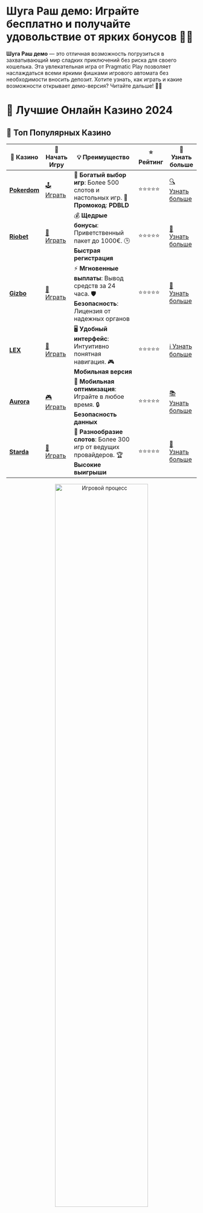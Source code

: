 # **Шуга Раш демо**: Играйте бесплатно и получайте удовольствие от ярких бонусов 🍭🎰

**Шуга Раш демо** — это отличная возможность погрузиться в захватывающий мир сладких приключений без риска для своего кошелька. Эта увлекательная игра от Pragmatic Play позволяет наслаждаться всеми яркими фишками игрового автомата без необходимости вносить депозит. Хотите узнать, как играть и какие возможности открывает демо-версия? Читайте дальше! 🍬💥

# 🎰 Лучшие Онлайн Казино 2024

## 🌟 Топ Популярных Казино

| 🎲 **Казино** | 🔗 **Начать Игру** | 💡 **Преимущество** | ⭐ **Рейтинг** | 🔗 **Узнать больше** |
|--------------|---------------------|---------------------|----------------|----------------------|
| [**Pokerdom**](https://brandplay.link/4k77v2yx) | [🕹️ Играть](https://brandplay.link/4k77v2yx) | 🎉 **Богатый выбор игр**: Более 500 слотов и настольных игр. 🎁 **Промокод**: **PDBLD** | ⭐⭐⭐⭐⭐ | [🔍 Узнать больше](https://brandplay.link/4k77v2yx) |
| [**Riobet**](https://brandplay.link/7xBLTPyj) | [🎰 Играть](https://brandplay.link/7xBLTPyj) | 💰 **Щедрые бонусы**: Приветственный пакет до 1000€. 🕒 **Быстрая регистрация** | ⭐⭐⭐⭐⭐ | [📖 Узнать больше](https://brandplay.link/7xBLTPyj) |
| [**Gizbo**](https://brandplay.link/bprXw4YV) | [🎲 Играть](https://brandplay.link/bprXw4YV) | ⚡ **Мгновенные выплаты**: Вывод средств за 24 часа. 🛡️ **Безопасность**: Лицензия от надежных органов | ⭐⭐⭐⭐⭐ | [📝 Узнать больше](https://brandplay.link/bprXw4YV) |
| [**LEX**](https://brandplay.link/zW4hdDFV) | [🤑 Играть](https://brandplay.link/zW4hdDFV) | 🖥️ **Удобный интерфейс**: Интуитивно понятная навигация. 🎮 **Мобильная версия** | ⭐⭐⭐⭐⭐ | [ℹ️ Узнать больше](https://brandplay.link/zW4hdDFV) |
| [**Aurora**](https://10trafic-stat2.com/click/668546556bcc6313411604bd/6766/13032/subaccount) | [🎮 Играть](https://10trafic-stat2.com/click/668546556bcc6313411604bd/6766/13032/subaccount) | 📱 **Мобильная оптимизация**: Играйте в любое время. 🔒 **Безопасность данных** | ⭐⭐⭐⭐⭐ | [📚 Узнать больше](https://10trafic-stat2.com/click/668546556bcc6313411604bd/6766/13032/subaccount) |
| [**Starda**](https://brandplay.link/fB7xwRFL) | [🎯 Играть](https://brandplay.link/fB7xwRFL) | 🎰 **Разнообразие слотов**: Более 300 игр от ведущих провайдеров. 🏆 **Высокие выигрыши** | ⭐⭐⭐⭐⭐ | [🔎 Узнать больше](https://brandplay.link/fB7xwRFL) |

<div align="center">
    <img src="https://i.pinimg.com/originals/87/9e/b9/879eb9354dd0699582408b68f2e253b2.gif" alt="Игровой процесс" width="70%">
</div>

## 💎 Лучшие Бонусы и Акции

| 🎲 **Казино** | 🔗 **Начать Игру** | 💡 **Преимущество** | ⭐ **Рейтинг** | 🔗 **Узнать больше** |
|--------------|---------------------|---------------------|----------------|----------------------|
| [**Kometa**](https://brandplay.link/8ZymQJV8) | [🎰 Играть](https://brandplay.link/8ZymQJV8) | 🎁 **Эксклюзивные бонусы**: Регулярные акции и промо. 🔄 **Программы лояльности** | ⭐⭐⭐⭐☆ | [🔍 Узнать больше](https://brandplay.link/8ZymQJV8) |
| [**R7**](https://brandplay.link/bMd3Yjsw) | [🕹️ Играть](https://brandplay.link/bMd3Yjsw) | 🕒 **Круглосуточная поддержка**: Всегда на связи. 💸 **Высокие лимиты** | ⭐⭐⭐⭐☆ | [📖 Узнать больше](https://brandplay.link/bMd3Yjsw) |
| [**7K**](https://brandplay.link/BvQyFShp) | [🎲 Играть](https://brandplay.link/BvQyFShp) | 🌟 **Эксклюзивные бонусы**: Только для VIP игроков. 🎉 **Сезонные акции** | ⭐⭐⭐⭐☆ | [📝 Узнать больше](https://brandplay.link/BvQyFShp) |
| [**Kent**](https://brandplay.link/Fv2WP3js) | [🤑 Играть](https://brandplay.link/Fv2WP3js) | 📈 **Высокий RTP**: Более 98%. 💼 **Профессиональная поддержка** | ⭐⭐⭐⭐☆ | [ℹ️ Узнать больше](https://brandplay.link/Fv2WP3js) |
| [**1Xslots**](https://brandplay.link/hSB1khtr) | [🎮 Играть](https://brandplay.link/hSB1khtr) | 🎉 **Множество акций**: Еженедельные бонусы и турниры. 🛡️ **Безопасность** | ⭐⭐⭐⭐☆ | [📚 Узнать больше](https://brandplay.link/hSB1khtr) |
| [**Gama**](https://brandplay.link/j6NMKsDz) | [🎯 Играть](https://brandplay.link/j6NMKsDz) | 🔍 **Интуитивный интерфейс**: Легкость использования. 🏅 **Престижные турниры** | ⭐⭐⭐⭐☆ | [🔎 Узнать больше](https://brandplay.link/j6NMKsDz) |

<div align="center">
    <img src="https://i.pinimg.com/originals/87/9e/b9/879eb9354dd0699582408b68f2e253b2.gif" alt="Игровой процесс" width="70%">
</div>

## 🚀 Быстрые Выигрыши и Поддержка

| 🎲 **Казино** | 🔗 **Начать Игру** | 💡 **Преимущество** | ⭐ **Рейтинг** | 🔗 **Узнать больше** |
|--------------|---------------------|---------------------|----------------|----------------------|
| [**Onion**](https://brandplay.link/zBGRVpQ9) | [🎰 Играть](https://brandplay.link/zBGRVpQ9) | 🤑 **Низкие ставки**: Идеально для начинающих. 🔄 **Быстрые выводы** | ⭐⭐⭐⭐☆ | [🔍 Узнать больше](https://brandplay.link/zBGRVpQ9) |
| [**Чемпион**](https://temon-gter.cfd/go/lRq?p80412p304504pcc44t17455) | [🕹️ Играть](https://temon-gter.cfd/go/lRq?p80412p304504pcc44t17455) | 🏅 **Лояльная программа**: Награды за активность. 🎁 **Ежемесячные бонусы** | ⭐⭐⭐⭐☆ | [📖 Узнать больше](https://temon-gter.cfd/go/lRq?p80412p304504pcc44t17455) |
| [**Vavada**](https://vavadapartner.pro/?promo=ea5c9275-6854-4505-94fc-95ab18221945-linkb2) | [🎲 Играть](https://vavadapartner.pro/?promo=ea5c9275-6854-4505-94fc-95ab18221945-linkb2) | 🚀 **Быстрая регистрация**: Начните играть мгновенно. 🔐 **Безопасные транзакции** | ⭐⭐⭐⭐☆ | [📝 Узнать больше](https://vavadapartner.pro/?promo=ea5c9275-6854-4505-94fc-95ab18221945-linkb2) |
| [**Friends**](https://gofriends.kim/linkb2) | [🤑 Играть](https://gofriends.kim/linkb2) | 🤝 **Социальные игры**: Играйте с друзьями. 🌐 **Мультиплатформенность** | ⭐⭐⭐⭐☆ | [ℹ️ Узнать больше](https://gofriends.kim/linkb2) |
| [**1WIN**](https://brandplay.link/smXVpBbG) | [🎮 Играть](https://brandplay.link/smXVpBbG) | 🏆 **Спортивные ставки**: Широкий выбор видов спорта. 💵 **Высокие коэффициенты** | ⭐⭐⭐⭐☆ | [📚 Узнать больше](https://brandplay.link/smXVpBbG) |
| [**Drip**](https://drp-ircp01.com/c07e6a3db) | [🎯 Играть](https://drp-ircp01.com/c07e6a3db) | 🌐 **Инновационные игры**: Новейшие игровые технологии. 🛡️ **Высокая безопасность** | ⭐⭐⭐⭐☆ | [🔎 Узнать больше](https://drp-ircp01.com/c07e6a3db) |
| [**JoyCasino**](https://rpc30.call2me.pro/?/ru/registration?apkpop=0&partner=p24970p3291217pc98f) | [🎰 Играть](https://rpc30.call2me.pro/?/ru/registration?apkpop=0&partner=p24970p3291217pc98f) | 🎁 **Приятные бонусы**: Ежедневные акции и подарки. 🕹️ **Разнообразие игр** | ⭐⭐⭐⭐☆ | [🔍 Узнать больше](https://rpc30.call2me.pro/?/ru/registration?apkpop=0&partner=p24970p3291217pc98f) |

<div align="center">
    <img src="https://i.pinimg.com/originals/87/9e/b9/879eb9354dd0699582408b68f2e253b2.gif" alt="Игровой процесс" width="70%">
</div>
---

✨ **Выбирайте лучшее казино для себя и наслаждайтесь игрой! Удачи!** ✨
![Шуга Раш демо](https://i.pinimg.com/originals/a9/29/6e/a9296ea1cf6a7c20a985e593451f0323.png)

### Что такое **Шуга Раш демо**? 🍭🎮

**Шуга Раш демо** — это бесплатная версия популярного слота, которая позволяет играть без вложений, но с реальными шансами на выигрыш виртуальных средств. Это идеальный способ познакомиться с игрой, потренироваться и понять её особенности, не рискуя своими деньгами.

Игроки, которые выберут **Шуга Раш демо**, смогут наслаждаться всеми особенностями слота: яркими графиками, звуковыми эффектами и множеством бонусных раундов, без необходимости делать депозит. Такой опыт идеально подходит как для новичков, так и для опытных игроков, которые хотят протестировать свои стратегии.

### Особенности игры **Шуга Раш демо** 🍬🎰

1. **Яркая и красочная графика** 🌈  
   Визуальная часть игры выполнена в ярких и привлекательных цветах. Здесь вы будете окружены сладкими угощениями — леденцами, карамельками и другими вкусными сюрпризами.

2. **Бонусы и специальные символы** 🎉  
   В игре есть множество бонусных возможностей, включая дикие символы (wilds), скаттеры, а также дополнительные раунды и фриспины. Всё это можно испытать в демо-версии!

3. **Множество способов выиграть** 💰  
   В **Шуга Раш демо** вы увидите систему множителей, которые могут увеличить ваши выигрыши. Чем больше комбинаций, тем больше шансов на победу! Кроме того, фриспины и бонусные раунды сделают игру ещё более захватывающей.

4. **Гибкость ставок** 💵  
   В демо-версии слота можно настроить ставки по своему усмотрению. Хотя это не влияет на реальные деньги, вы сможете выбрать оптимальный уровень риска для вашей игры.

### Как играть в **Шуга Раш демо**? 🎮🍬

1. **Запуск демо-версии**  
   Чтобы начать играть, просто выберите демо-режим в игровом казино. Это не требует регистрации или депозита. Откройте слот, и начните вращать барабаны!

2. **Настройка ставок**  
   Выберите размер ставки, который вам удобен. В демо-режиме вы можете играть на виртуальные деньги, не рискуя реальными средствами.

3. **Использование бонусов**  
   Следите за бонусными символами и бонусными играми. Каждый выигрыш может привести к ещё большему выигрышу благодаря фриспиным и специальным раундам.

4. **Наслаждайтесь игрой**  
   Просто крутите барабаны, наслаждайтесь игрой и пробуйте разные стратегии для получения лучших результатов. Когда будете готовы, можете перейти к реальной игре на деньги.

### Почему стоит выбрать **Шуга Раш демо**? 🍭🎉

1. **Безопасность и отсутствие рисков**  
   В демо-версии вы можете полностью наслаждаться игрой, не беспокоясь о потерях денег. Это идеальный способ учиться и развивать свои навыки.

2. **Простой и понятный интерфейс**  
   Интерфейс игры интуитивно понятен. Даже новичкам будет легко разобраться в механике и особенностях слота.

3. **Идеально для обучения и тренировки**  
   Если вы новичок, демо-режим поможет вам научиться основам игры и отработать свою стратегию без стресса и финансовых потерь.

4. **Большие возможности для развлечения**  
   **Шуга Раш демо** — это не только обучение, но и развлечение. Вы получаете полное удовольствие от яркой графики и захватывающих бонусов.

### Бонусы в **Шуга Раш демо** 🎁🍬

Хотя в демо-версии вы не можете выиграть реальные деньги, бонусные фриспины и множители создают захватывающий игровой процесс. В полной версии игры эти бонусы могут принести реальные выигрыши. В демо-версии вы можете научиться эффективно использовать бонусы, чтобы потом применить их в игре на реальные деньги.

### Заключение

**Шуга Раш демо** — это отличная возможность для каждого игрока попробовать этот увлекательный слот без рисков и вложений. 🎰🍭

Играй бесплатно, учись, развивай свою стратегию и наслаждайся игровым процессом! 🎉 Если вам понравится игра, вы всегда сможете перейти к игре на деньги и использовать все бонусы по максимуму!

Наслаждайтесь игрой и удачи вам в **Шуга Раш**! 🍀🎰
